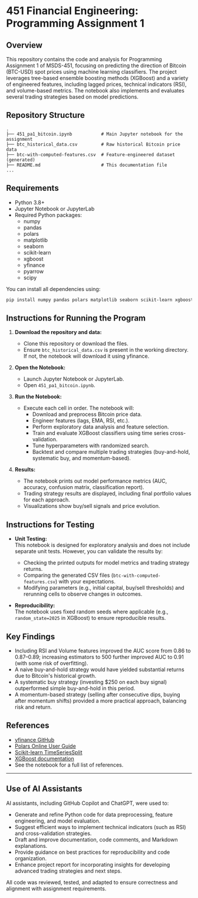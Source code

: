 # 451 Financial Engineering: Programming Assignment 1

## Overview

This repository contains the code and analysis for Programming Assignment 1 of MSDS-451, focusing on predicting the direction of Bitcoin (BTC-USD) spot prices using machine learning classifiers. The project leverages tree-based ensemble boosting methods (XGBoost) and a variety of engineered features, including lagged prices, technical indicators (RSI), and volume-based metrics. The notebook also implements and evaluates several trading strategies based on model predictions.

## Repository Structure

```
.
├── 451_pa1_bitcoin.ipynb           # Main Jupyter notebook for the assignment
├── btc_historical_data.csv         # Raw historical Bitcoin price data
├── btc-with-computed-features.csv  # Feature-engineered dataset (generated)
├── README.md                       # This documentation file
...
```

## Requirements

- Python 3.8+
- Jupyter Notebook or JupyterLab
- Required Python packages:
  - numpy
  - pandas
  - polars
  - matplotlib
  - seaborn
  - scikit-learn
  - xgboost
  - yfinance
  - pyarrow
  - scipy

You can install all dependencies using:

```sh
pip install numpy pandas polars matplotlib seaborn scikit-learn xgboost yfinance pyarrow scipy
```

## Instructions for Running the Program

1. **Download the repository and data:**
   - Clone this repository or download the files.
   - Ensure `btc_historical_data.csv` is present in the working directory. If not, the notebook will download it using yfinance.

2. **Open the Notebook:**
   - Launch Jupyter Notebook or JupyterLab.
   - Open `451_pa1_bitcoin.ipynb`.

3. **Run the Notebook:**
   - Execute each cell in order. The notebook will:
     - Download and preprocess Bitcoin price data.
     - Engineer features (lags, EMA, RSI, etc.).
     - Perform exploratory data analysis and feature selection.
     - Train and evaluate XGBoost classifiers using time series cross-validation.
     - Tune hyperparameters with randomized search.
     - Backtest and compare multiple trading strategies (buy-and-hold, systematic buy, and momentum-based).

4. **Results:**
   - The notebook prints out model performance metrics (AUC, accuracy, confusion matrix, classification report).
   - Trading strategy results are displayed, including final portfolio values for each approach.
   - Visualizations show buy/sell signals and price evolution.

## Instructions for Testing

- **Unit Testing:**  
  This notebook is designed for exploratory analysis and does not include separate unit tests. However, you can validate the results by:
  - Checking the printed outputs for model metrics and trading strategy returns.
  - Comparing the generated CSV files (`btc-with-computed-features.csv`) with your expectations.
  - Modifying parameters (e.g., initial capital, buy/sell thresholds) and rerunning cells to observe changes in outcomes.

- **Reproducibility:**  
  The notebook uses fixed random seeds where applicable (e.g., `random_state=2025` in XGBoost) to ensure reproducible results.

## Key Findings

- Including RSI and Volume features improved the AUC score from 0.86 to 0.87–0.89; increasing estimators to 500 further improved AUC to 0.91 (with some risk of overfitting).
- A naive buy-and-hold strategy would have yielded substantial returns due to Bitcoin's historical growth.
- A systematic buy strategy (investing $250 on each buy signal) outperformed simple buy-and-hold in this period.
- A momentum-based strategy (selling after consecutive dips, buying after momentum shifts) provided a more practical approach, balancing risk and return.

## References

- [yfinance GitHub](https://github.com/ranaroussi/yfinance)
- [Polars Online User Guide](https://docs.pola.rs/)
- [Scikit-learn TimeSeriesSplit](https://scikit-learn.org/stable/modules/generated/sklearn.model_selection.TimeSeriesSplit.html)
- [XGBoost documentation](https://xgboost.readthedocs.io/en/latest/index.html)
- See the notebook for a full list of references.

---

## Use of AI Assistants

AI assistants, including GitHub Copilot and ChatGPT, were used to:

- Generate and refine Python code for data preprocessing, feature engineering, and model evaluation.
- Suggest efficient ways to implement technical indicators (such as RSI) and cross-validation strategies.
- Draft and improve documentation, code comments, and Markdown explanations.
- Provide guidance on best practices for reproducibility and code organization.
- Enhance project report for incorporating insights for developing advanced trading strategies and next steps.

All code was reviewed, tested, and adapted to ensure correctness and alignment with assignment requirements.